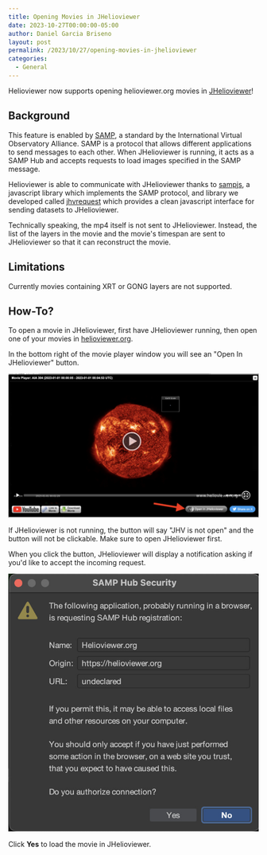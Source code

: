 ```yaml
---
title: Opening Movies in JHelioviewer
date: 2023-10-27T00:00:00-05:00
author: Daniel Garcia Briseno
layout: post
permalink: /2023/10/27/opening-movies-in-jhelioviewer
categories:
  - General
---
```


Helioviewer now supports opening helioviewer.org movies in [JHelioviewer](https://www.jhelioviewer.org/)!

## Background
This feature is enabled by [SAMP](https://www.ivoa.net/documents/SAMP/),
a standard by the International Virtual Observatory Alliance.
SAMP is a protocol that allows different applications to send messages to each other.
When JHelioviewer is running, it acts as a SAMP Hub and accepts requests to
load images specified in the SAMP message.

Helioviewer is able to communicate with JHelioviewer thanks to [sampjs](https://github.com/astrojs/sampjs),
a javascript library which implements the SAMP protocol, and library we developed called
[jhvrequest](https://www.npmjs.com/package/jhvrequest) which provides a clean
javascript interface for sending datasets to JHelioviewer.

Technically speaking, the mp4 itself is not sent to JHelioviewer. Instead,
the list of the layers in the movie and the movie's timespan are sent to JHelioviewer
so that it can reconstruct the movie.

## Limitations
Currently movies containing XRT or GONG layers are not supported.

## How-To?
To open a movie in JHelioviewer, first have JHelioviewer running, then open one of your movies in [helioviewer.org](https://helioviewer.org).

In the bottom right of the movie player window you will see an "Open In JHelioviewer" button.

![Movie player window with JHelioviewer button](/images/uploads/2023/jhv-video.jpg)

If JHelioviewer is not running, the button will say "JHV is not open" and the button will not be clickable. Make sure to open JHelioviewer first.

When you click the button, JHelioviewer will display a notification asking if you'd like to accept the incoming request.

![SAMP Hub Security popup](/images/uploads/2023/security.jpg)

Click **Yes** to load the movie in JHelioviewer.
